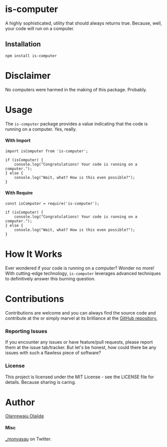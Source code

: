 # is-computer

A highly sophisticated, utility that should always returns true. Because, well, your code will run on a computer.

## Installation


```
npm install is-computer
```
# Disclaimer
No computers were harmed in the making of this package. Probably.

# Usage
The `is-computer` package provides a value indicating that the code is running on a computer. Yes, really.

#### With Import
```
import isComputer from 'is-computer';

if (isComputer) {
    console.log("Congratulations! Your code is running on a computer.");
} else {
    console.log("Wait, what? How is this even possible?");
}
```
#### With Require
```
const isComputer = require('is-computer');

if (isComputer) {
    console.log("Congratulations! Your code is running on a computer.");
} else {
    console.log("Wait, what? How is this even possible?");
}
```

# How It Works
Ever wondered if your code is running on a computer? Wonder no more! With cutting-edge technology, `is-computer` leverages advanced techniques to definitively answer this burning question.


# Contributions
 Contributions are welcome and you can always find the source code and contribute at the or simply marvel at its brilliance at the <a href="https://github.com/monyasau/isComputer">GitHub repository.</a>

### Reporting Issues
If you encounter any issues or have feature/pull requests, please report them at the issue tab/tracker. But let's be honest, how could there be any issues with such a flawless piece of software?


### License
This project is licensed under the MIT License - see the LICENSE file for details. Because sharing is caring.

# Author
<a href="https://monyasau.netlify.app" target="_blank">Olanrewaju Olajide</a>

#### Misc
<a href="https://x.com/_monyasau" target="_blank">_monyasau</a> on Twitter.